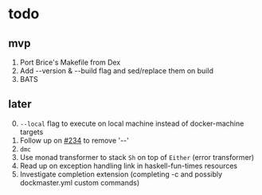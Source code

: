 # todo

## mvp
1. Port Brice's Makefile from Dex
2. Add --version & --build flag and sed/replace them on build
3. BATS

## later
0. `--local` flag to execute on local machine instead of docker-machine targets
2. Follow up on [#234](https://github.com/pcapriotti/optparse-applicative/pull/234) to remove '--'
1. `dmc`
1. Use monad transformer to stack `Sh` on top of `Either` (error transformer)
2. Read up on exception handling link in haskell-fun-times resources
3. Investigate completion extension (completing -c and possibly dockmaster.yml custom commands)
